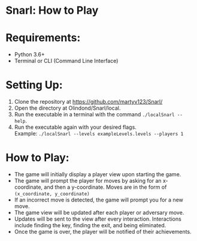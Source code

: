# Snarl: How to Play

# Requirements:
- Python 3.6+
- Terminal or CLI (Command Line Interface)

# Setting Up:
1. Clone the repository at https://github.com/martyv123/Snarl/
2. Open the directory at Olindond/Snarl/local.
3. Run the executable in a terminal with the command ```./localSnarl --help```.
4. Run the executable again with your desired flags. <br>
Example: ```./localSnarl --levels exampleLevels.levels --players 1```

# How to Play:
- The game will initially display a player view upon starting the game.
- The game will prompt the player for moves by asking for an x-coordinate, and then a y-coordinate. Moves are in the form of ```(x_coordinate, y_coordinate)```
- If an incorrect move is detected, the game will prompt you for a new move.
- The game view will be updated after each player or adversary move.
- Updates will be sent to the view after every interaction. Interactions include finding the key, finding the exit, and being eliminated.
- Once the game is over, the player will be notified of their achievements.
